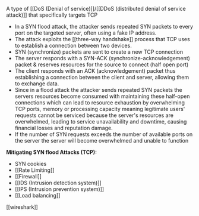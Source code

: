 A type of [[DoS (Denial of service)]]/[[DDoS (distributed denial of service attack)]] that specifically targets TCP

- In a SYN flood attack, the attacker sends repeated SYN packets to every port on the targeted server, often using a fake IP address. 
- The attack exploits the [[three-way handshake]] process that TCP uses to establish a connection between two devices.
- SYN (synchronize) packets are sent to create a new TCP connection
- The server responds with a SYN-ACK (synchronize-acknowledgement) packet & reserves resources for the source to connect (half open port)
- The client responds with an ACK (acknowledgement) packet thus establishing a connection between the client and server, allowing them to exchange data.
- Since in a flood attack the attacker sends repeated SYN packets the servers resources become consumed with maintaining these half-open connections which can lead to resource exhaustion by overwhelming TCP ports, memory or processing capacity meaning legitimate users' requests cannot be serviced because the server's resources are overwhelmed, leading to service unavailability and downtime, causing financial losses and reputation damage.
- If the number of SYN requests exceeds the number of available ports on the server the server will become overwhelmed and unable to function

**Mitigating SYN flood Attacks (TCP):**
- SYN cookies
- [[Rate Limiting]]
- [[Firewall]]
- [[IDS (Intrusion detection system)]]
- [[IPS (Intrusion prevention system)]]
- [[Load balancing]]



[[wireshark]]

